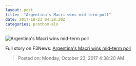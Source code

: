 ```yaml
---
layout: post
title:  "Argentina's Macri wins mid-term poll"
date: 2017-10-23 04:38:20Z
categories: prothom-alo
---
```


![Argentina's Macri wins mid-term poll](http://en.prothom-alo.com/contents/cache/images/1200x630x1/uploads/media/2017/10/23/22f1ecac4958138d9eb1dfd47efc7c5e-Macri.jpg?jadewits_media_id=153025)




Full story on F3News: [Argentina's Macri wins mid-term poll](http://www.f3nws.com/n/2sxbWD)

> Posted on: Monday, October 23, 2017 4:38:20 AM
